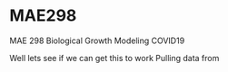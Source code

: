 # MAE298
MAE 298 Biological Growth Modeling COVID19

Well lets see if we can get this to work
Pulling data from 
